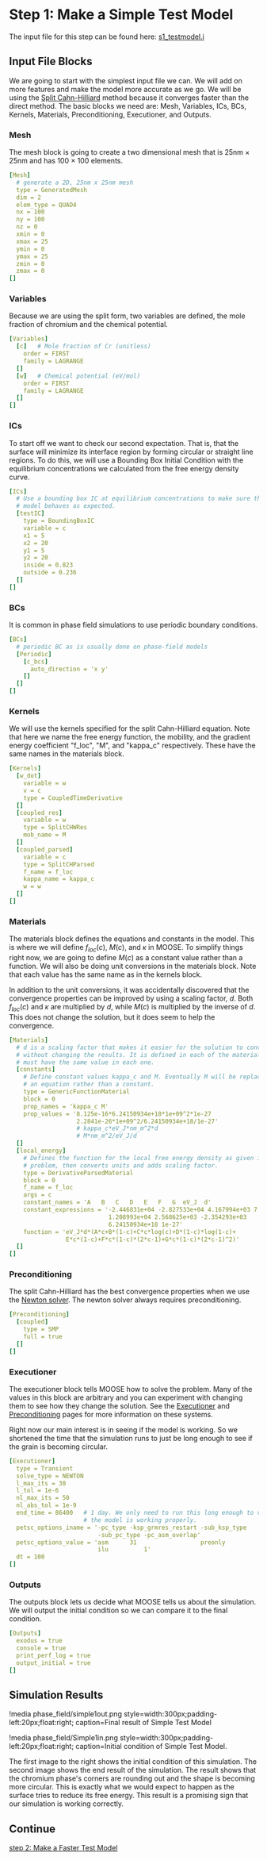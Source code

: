 # Step 1: Make a Simple Test Model

The input file for this step can be found here: [s1_testmodel.i](https://github.com/idaholab/moose/blob/devel/modules/phase_field/tutorials/spinodal_decomposition/s1_testmodel.i)

## Input File Blocks

We are going to start with the simplest input file we can. We will add on more features and make the model more accurate as we go. We will be using the [Split Cahn-Hilliard](Phase_Field_Equations.md) method because it converges faster than the direct method. The basic blocks we need are: Mesh, Variables, ICs, BCs, Kernels, Materials, Preconditioning, Executioner, and Outputs.

### Mesh

The mesh block is going to create a two dimensional mesh that is 25nm × 25nm and has 100 × 100 elements.

```yaml
[Mesh]
  # generate a 2D, 25nm x 25nm mesh
  type = GeneratedMesh
  dim = 2
  elem_type = QUAD4
  nx = 100
  ny = 100
  nz = 0
  xmin = 0
  xmax = 25
  ymin = 0
  ymax = 25
  zmin = 0
  zmax = 0
[]
```

### Variables

Because we are using the split form, two variables are defined, the mole fraction of chromium and the chemical potential.

```yaml
[Variables]
  [c]   # Mole fraction of Cr (unitless)
    order = FIRST
    family = LAGRANGE
  []
  [w]   # Chemical potential (eV/mol)
    order = FIRST
    family = LAGRANGE
  []
[]
```

### ICs

To start off we want to check our second expectation. That is, that the surface will minimize its interface region by forming circular or straight line regions. To do this, we will use a Bounding Box Initial Condition with the equilibrium concentrations we calculated from the free energy density curve.

```yaml
[ICs]
  # Use a bounding box IC at equilibrium concentrations to make sure the
  # model behaves as expected.
  [testIC]
    type = BoundingBoxIC
    variable = c
    x1 = 5
    x2 = 20
    y1 = 5
    y2 = 20
    inside = 0.823
    outside = 0.236
  []
[]
```

### BCs

It is common in phase field simulations to use periodic boundary conditions.

```yaml
[BCs]
  # periodic BC as is usually done on phase-field models
  [Periodic]
    [c_bcs]
      auto_direction = 'x y'
    []
  []
[]
```

### Kernels

We will use the kernels specified for the split Cahn-Hilliard equation. Note that here we name the free energy function, the mobility, and the gradient energy coefficient "f_loc", "M", and "kappa_c" respectively. These have the same names in the materials block.

```yaml
[Kernels]
  [w_dot]
    variable = w
    v = c
    type = CoupledTimeDerivative
  []
  [coupled_res]
    variable = w
    type = SplitCHWRes
    mob_name = M
  []
  [coupled_parsed]
    variable = c
    type = SplitCHParsed
    f_name = f_loc
    kappa_name = kappa_c
    w = w
  []
[]
```

### Materials

The materials block defines the equations and constants in the model. This is where we will define $f_{loc}(c)$, $M(c)$, and $\kappa$ in MOOSE. To simplify things right now, we are going to define $M(c)$ as a constant value rather than a function. We will also be doing unit conversions in the materials block. Note that each value has the same name as in the kernels block.

In addition to the unit conversions, it was accidentally discovered that the convergence properties can be improved by using a scaling factor, $d$. Both $f_{loc}(c)$ and $\kappa$ are multiplied by $d$, while $M(c)$ is multiplied by the inverse of $d$. This does not change the solution, but it does seem to help the convergence.

```yaml
[Materials]
  # d is a scaling factor that makes it easier for the solution to converge
  # without changing the results. It is defined in each of the materials and
  # must have the same value in each one.
  [constants]
    # Define constant values kappa_c and M. Eventually M will be replaced with
    # an equation rather than a constant.
    type = GenericFunctionMaterial
    block = 0
    prop_names = 'kappa_c M'
    prop_values = '8.125e-16*6.24150934e+18*1e+09^2*1e-27
                   2.2841e-26*1e+09^2/6.24150934e+18/1e-27'
                   # kappa_c*eV_J*nm_m^2*d
                   # M*nm_m^2/eV_J/d
  []
  [local_energy]
    # Defines the function for the local free energy density as given in the
    # problem, then converts units and adds scaling factor.
    type = DerivativeParsedMaterial
    block = 0
    f_name = f_loc
    args = c
    constant_names = 'A   B   C   D   E   F   G  eV_J  d'
    constant_expressions = '-2.446831e+04 -2.827533e+04 4.167994e+03 7.052907e+03
                            1.208993e+04 2.568625e+03 -2.354293e+03
                            6.24150934e+18 1e-27'
    function = 'eV_J*d*(A*c+B*(1-c)+C*c*log(c)+D*(1-c)*log(1-c)+
                E*c*(1-c)+F*c*(1-c)*(2*c-1)+G*c*(1-c)*(2*c-1)^2)'
  []
[]
```

### Preconditioning

The split Cahn-Hilliard has the best convergence properties when we use the [Newton solver](Solving.md). The newton solver always requires preconditioning.

```yaml
[Preconditioning]
  [coupled]
    type = SMP
    full = true
  []
[]
```

### Executioner

The executioner block tells MOOSE how to solve the problem. Many of the values in this block are arbitrary and you can experiment with changing them to see how they change the solution. See the [Executioner](/syntax/Preconditioning/index.html) and [Preconditioning](/syntax/Executioner/index.html) pages for more information on these systems.

Right now our main interest is in seeing if the model is working. So we shortened the time that the simulation runs to just be long enough to see if the grain is becoming circular.

```yaml
[Executioner]
  type = Transient
  solve_type = NEWTON
  l_max_its = 30
  l_tol = 1e-6
  nl_max_its = 50
  nl_abs_tol = 1e-9
  end_time = 86400   # 1 day. We only need to run this long enough to verify
                     # the model is working properly.
  petsc_options_iname = '-pc_type -ksp_grmres_restart -sub_ksp_type
                         -sub_pc_type -pc_asm_overlap'
  petsc_options_value = 'asm      31                  preonly
                         ilu          1'
  dt = 100
[]
```

### Outputs

The outputs block lets us decide what MOOSE tells us about the simulation. We will output the initial condition so we can compare it to the final condition.

```yaml
[Outputs]
  exodus = true
  console = true
  print_perf_log = true
  output_initial = true
[]
```

## Simulation Results

!media phase_field/simple1out.png  style=width:300px;padding-left:20px;float:right;
        caption=Final result of Simple Test Model

!media phase_field/Simple1in.png  style=width:300px;padding-left:20px;float:right;
    caption=Initial condition of Simple Test Model.

The first image to the right shows the initial condition of this simulation. The second image shows the end result of the simulation. The result shows that the chromium phase's corners are rounding out and the shape is becoming more circular. This is exactly what we would expect to happen as the surface tries to reduce its free energy. This result is a promising sign that our simulation is working correctly.

## Continue

[step 2: Make a Faster Test Model](Step2.md)
